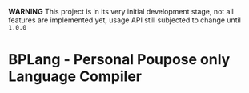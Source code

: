 **WARNING** This project is in its very initial development stage, not all
features are implemented yet, usage API still subjected to change until `1.0.0`

# BPLang - Personal Poupose only  Language Compiler
